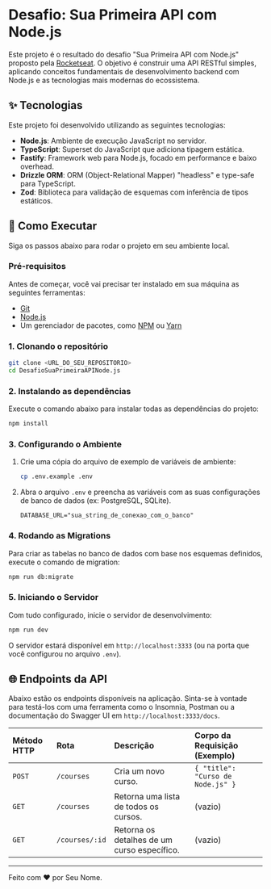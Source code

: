 # Desafio: Sua Primeira API com Node.js

Este projeto é o resultado do desafio "Sua Primeira API com Node.js" proposto pela [Rocketseat](https://www.rocketseat.com.br/). O objetivo é construir uma API RESTful simples, aplicando conceitos fundamentais de desenvolvimento backend com Node.js e as tecnologias mais modernas do ecossistema.

## ✨ Tecnologias

Este projeto foi desenvolvido utilizando as seguintes tecnologias:

- **Node.js**: Ambiente de execução JavaScript no servidor.
- **TypeScript**: Superset do JavaScript que adiciona tipagem estática.
- **Fastify**: Framework web para Node.js, focado em performance e baixo overhead.
- **Drizzle ORM**: ORM (Object-Relational Mapper) "headless" e type-safe para TypeScript.
- **Zod**: Biblioteca para validação de esquemas com inferência de tipos estáticos.

## 🚀 Como Executar

Siga os passos abaixo para rodar o projeto em seu ambiente local.

### Pré-requisitos

Antes de começar, você vai precisar ter instalado em sua máquina as seguintes ferramentas:
- [Git](https://git-scm.com)
- [Node.js](https://nodejs.org/en/)
- Um gerenciador de pacotes, como [NPM](https://www.npmjs.com/) ou [Yarn](https://yarnpkg.com/)

### 1. Clonando o repositório

```bash
git clone <URL_DO_SEU_REPOSITORIO>
cd DesafioSuaPrimeiraAPINode.js
```

### 2. Instalando as dependências

Execute o comando abaixo para instalar todas as dependências do projeto:

```bash
npm install
```

### 3. Configurando o Ambiente

1.  Crie uma cópia do arquivo de exemplo de variáveis de ambiente:
    ```bash
    cp .env.example .env
    ```
2.  Abra o arquivo `.env` e preencha as variáveis com as suas configurações de banco de dados (ex: PostgreSQL, SQLite).

    ```env
    DATABASE_URL="sua_string_de_conexao_com_o_banco"
    ```

### 4. Rodando as Migrations

Para criar as tabelas no banco de dados com base nos esquemas definidos, execute o comando de migration:

```bash
npm run db:migrate
```

### 5. Iniciando o Servidor

Com tudo configurado, inicie o servidor de desenvolvimento:

```bash
npm run dev
```

O servidor estará disponível em `http://localhost:3333` (ou na porta que você configurou no arquivo `.env`).

## 🌐 Endpoints da API

Abaixo estão os endpoints disponíveis na aplicação. Sinta-se à vontade para testá-los com uma ferramenta como o Insomnia, Postman ou a documentação do Swagger UI em `http://localhost:3333/docs`.

| Método HTTP | Rota           | Descrição                              | Corpo da Requisição (Exemplo)         |
| :---------- | :------------- | :------------------------------------- | :------------------------------------ |
| `POST`      | `/courses`     | Cria um novo curso.                    | `{ "title": "Curso de Node.js" }`     |
| `GET`       | `/courses`     | Retorna uma lista de todos os cursos.  | (vazio)                               |
| `GET`       | `/courses/:id` | Retorna os detalhes de um curso específico. | (vazio)                               |

---

Feito com ❤️ por Seu Nome.